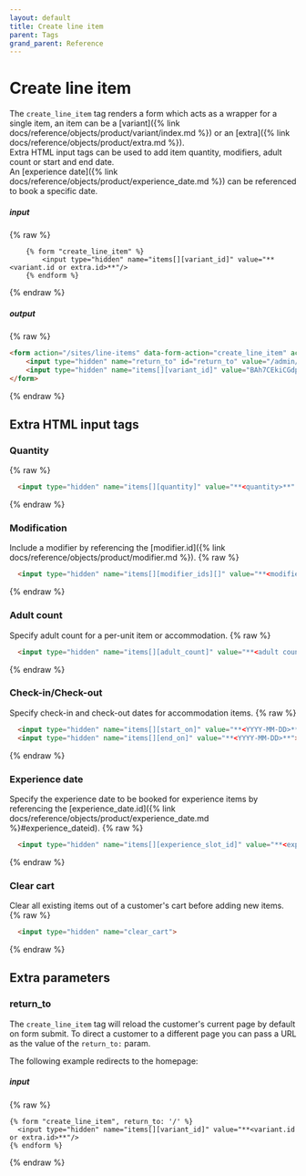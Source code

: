 ```yaml
---
layout: default
title: Create line item
parent: Tags
grand_parent: Reference
---
```


# Create line item

The `create_line_item` tag renders a form which acts as a wrapper for a single item, an item can be a [variant]({% link docs/reference/objects/product/variant/index.md %}) or an [extra]({% link docs/reference/objects/product/extra.md %}).<br>
Extra HTML input tags can be used to add item quantity, modifiers, adult count or start and end date.<br>
An [experience date]({% link docs/reference/objects/product/experience_date.md %}) can be referenced to book a specific date.

##### input
{% raw %}
```liquid
    {% form "create_line_item" %}
        <input type="hidden" name="items[][variant_id]" value="**<variant.id or extra.id>**"/>
    {% endform %}
```
{% endraw %}

##### output
{% raw %}
```html
<form action="/sites/line-items" data-form-action="create_line_item" accept-charset="UTF-8" method="post">
    <input type="hidden" name="return_to" id="return_to" value="/admin/site_builder/sites/c94b650e/previews/book-tickets" autocomplete="off">
    <input type="hidden" name="items[][variant_id]" value="BAh7CEkiCGdpZAY6Bk....">
</form>
```
{% endraw %}

## Extra HTML input tags

### Quantity

{% raw %}
```html
  <input type="hidden" name="items[][quantity]" value="**<quantity>**" />
```
{% endraw %}

### Modification

Include a modifier by referencing the [modifier.id]({% link docs/reference/objects/product/modifier.md %}).
{% raw %}
```html
  <input type="hidden" name="items[][modifier_ids][]" value="**<modifier.id>**" />
```
{% endraw %}

### Adult count

Specify adult count for a per-unit item or accommodation.
{% raw %}
```html
  <input type="hidden" name="items[][adult_count]" value="**<adult count>**" />
```
{% endraw %}

### Check-in/Check-out

Specify check-in and check-out dates for accommodation items.
{% raw %}
```html
  <input type="hidden" name="items[][start_on]" value="**<YYYY-MM-DD>**">
  <input type="hidden" name="items[][end_on]" value="**<YYYY-MM-DD>**">
```
{% endraw %}

### Experience date

Specify the experience date to be booked for experience items by referencing the [experience_date.id]({% link docs/reference/objects/product/experience_date.md %}#experience_dateid).
{% raw %}
```html
  <input type="hidden" name="items[][experience_slot_id]" value="**<experience_date.id>**" />
```
{% endraw %}

### Clear cart

Clear all existing items out of a customer's cart before adding new items.
{% raw %}
```html
  <input type="hidden" name="clear_cart">
```
{% endraw %}

## Extra parameters

### return_to

The `create_line_item` tag will reload the customer's current page by default on form submit.
To direct a customer to a different page you can pass a URL as the value of the `return_to:` param.

The following example redirects to the homepage:

##### input
{% raw %}
```liquid
{% form "create_line_item", return_to: '/' %}
  <input type="hidden" name="items[][variant_id]" value="**<variant.id or extra.id>**"/>
{% endform %}
```
{% endraw %}
